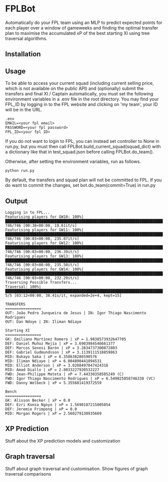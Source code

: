 # FPLBot
Automatically do your FPL team using an MLP to predict expected points for each player over a window of gameweeks and finding the optimal transfer plan to maximise the accumulated xP of the best starting XI using tree traversal algorithms.

## Installation


## Usage
To be able to access your current squad (including current selling price, which is not available on the public API) and (optionally) submit the transfers and final XI / Captain automatically, you must set the following environment variables in a .env file in the root directory. You may find your FPL_ID by logging in to the FPL website and clicking on 'my team', your ID will be in the URL.

```
.env
EMAIL=<your fpl email>
PASSWORD=<your fpl password>
FPL_ID=<your fpl ID>
```

If you do not want to login to FPL, you can instead set controller to None in run.py, but you must then call FPLBot.build_current_squad(squad_dict) with a dictionary like that in test_squad.json before calling FPLBot.do_team().

Otherwise, after setting the environment variables, run as follows.
```
python run.py
```
By default, the transfers and squad plan will not be committed to FPL. If you do want to commit the changes, set bot.do_team(commit=True) in run.py 

## Output
```
Logging in to FPL...
Featurising players for GW10: 100%|█████████████████████████████████████████████████████████████████████████████████████████████████████████████████████████████████████████████████████████████████| 746/746 [00:38<00:00, 19.61it/s]
Featurising players for GW11: 100%|████████████████████████████████████████████████████████████████████████████████████████████████████████████████████████████████████████████████████████████████| 746/746 [00:03<00:00, 235.07it/s]
Featurising players for GW12: 100%|████████████████████████████████████████████████████████████████████████████████████████████████████████████████████████████████████████████████████████████████| 746/746 [00:03<00:00, 236.39it/s]
Featurising players for GW13: 100%|████████████████████████████████████████████████████████████████████████████████████████████████████████████████████████████████████████████████████████████████| 746/746 [00:03<00:00, 235.50it/s]
Featurising players for GW14: 100%|████████████████████████████████████████████████████████████████████████████████████████████████████████████████████████████████████████████████████████████████| 746/746 [00:03<00:00, 232.29it/s]
Traversing Possible Transfers...
Traversal: 100%|████████████████████████████████████████████████████████████████████████████████████████████████████████████████████████████████████████████████████████████████| 5/5 [03:12<00:00, 38.41s/it, expanded=2e+4, kept=15]

TRANSFERS
================
OUT: João Pedro Junqueira de Jesus | IN: Igor Thiago Nascimento Rodrigues
OUT: Dan Ndoye | IN: Iliman Ndiaye

Starting XI
================
GK: Emiliano Martínez Romero | xP = 1.9838573932647705 
DEF: Daniel Muñoz Mejía | xP = 3.6903984546661377 
DEF: Marcos Senesi Barón | xP = 3.2834737300872803 
DEF: Gabriel Gudmundsson | xP = 3.1139111518859863 
MID: Bukayo Saka | xP = 6.358638286590576 
MID: Iliman Ndiaye | xP = 6.004890441894531 
MID: Elliot Anderson | xP = 3.0208497047424316 
MID: Amad Diallo | xP = 2.8033227920532227 
FWD: Jean-Philippe Mateta | xP = 7.44330358505249 (C)
FWD: Igor Thiago Nascimento Rodrigues | xP = 6.549025058746338 (VC)
FWD: Danny Welbeck | xP = 5.355681419372559 

Bench
================
GK: Alisson Becker | xP = 0.0 
DEF: Ezri Konsa Ngoyo | xP = 1.5690187215805054 
DEF: Jeremie Frimpong | xP = 0.0 
MID: Morgan Rogers | xP = 2.560279130935669 
```


## XP Prediction 
Stuff about the XP prediction models and customization

## Graph traversal 
Stuff about graph traversal and customisation. Show figures of graph traversal comparisons